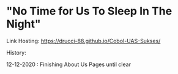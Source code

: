 # "No Time for Us To Sleep In The Night"
Link Hosting: https://drucci-88.github.io/Cobol-UAS-Sukses/

History:

12-12-2020 : 
Finishing About Us Pages until clear


